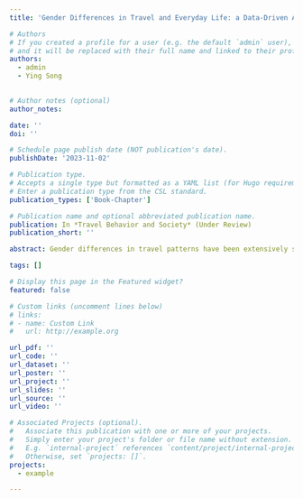 ```yaml
---
title: 'Gender Differences in Travel and Everyday Life: a Data-Driven Approach to Address the Intersectional Nature of Gender as a Social Construct'

# Authors
# If you created a profile for a user (e.g. the default `admin` user), write the username (folder name) here
# and it will be replaced with their full name and linked to their profile.
authors:
  - admin
  - Ying Song
  

# Author notes (optional)
author_notes:

date: ''
doi: ''

# Schedule page publish date (NOT publication's date).
publishDate: '2023-11-02'

# Publication type.
# Accepts a single type but formatted as a YAML list (for Hugo requirements).
# Enter a publication type from the CSL standard.
publication_types: ['Book-Chapter']

# Publication name and optional abbreviated publication name.
publication: In *Travel Behavior and Society* (Under Review)
publication_short: ''

abstract: Gender differences in travel patterns have been extensively studied in transportation realm. Recent studies have started to adopt an intersectional lens to examine gender and travel, acknowledging that the convergence of gender and other social identities creates a person’s unique travel experiences. However, studies often focus on gender disparities in trip characteristics and fail to capture the interrelationships of activities and trips throughout the day. And to address intersectionality, existing studies often divide people into groups based on gender and 1 or 2 other characteristics and compare their travel behaviors. So, study findings are restricted by these predefined intersectional groups. Therefore, this study applies the sequence alignment method (SAM) to extract behavior patterns accounting for both trips and activities in daily schedules. Then, this study applies the CHAID (Chi-square automatic interaction detection) method to account for all person-level characteristics and their combined impacts on people’s travel patterns. Last, this study examines the intersectionality nature of gendered travel patterns using statistical tests. To demonstrate the methods and results, the study uses travel survey data collected in greater Minnesota as a study case. The analysis reveals gender differences in travel patterns, such as women starting to lose their after-work personal time after having kids. The CHAID analysis identifies key person-level characteristics that significantly shape travel behavior patterns such as employment status on weekdays and age on weekends. These findings suggests that our proposed methods can address the intersectionality nature of social identities and provide novel insights into gender differences in transportation needs.

tags: []

# Display this page in the Featured widget?
featured: false

# Custom links (uncomment lines below)
# links:
# - name: Custom Link
#   url: http://example.org

url_pdf: ''
url_code: ''
url_dataset: ''
url_poster: ''
url_project: ''
url_slides: ''
url_source: ''
url_video: ''

# Associated Projects (optional).
#   Associate this publication with one or more of your projects.
#   Simply enter your project's folder or file name without extension.
#   E.g. `internal-project` references `content/project/internal-project/index.md`.
#   Otherwise, set `projects: []`.
projects:
  - example

---
```


